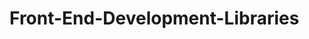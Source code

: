 # Front-End-Development-Libraries

<div class="container-fluid"></div>
<img class=" img-responsive thick-green-border"></img>
